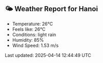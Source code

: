 <!-- WEATHER-START -->
## 🌤 Weather Report for Hanoi

- Temperature: 26°C
- Feels like: 26°C
- Conditions: light rain
- Humidity: 85%
- Wind Speed: 1.53 m/s

Last updated: 2025-04-14 12:44:49 UTC
<!-- WEATHER-END -->
